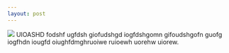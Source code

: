 ```yaml
---
layout: post
---
```

<img src="{{ site.baseurl }}/images/pic02.jpg">
UIOASHD fodshf ugfdsh giofudshgd iogfdshgomn gifoudshgofn guofg iogfhdn iougfd oiughfdmghruoiwe ruioewh uorehw uiorew.
